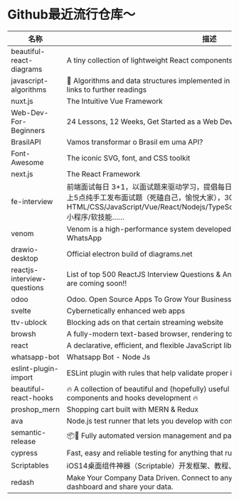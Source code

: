 # Github最近流行仓库～

| 名称  | 描述  | 作者  | star量 | 地址  |
| --- | --- | --- | ----- | --- |
| beautiful-react-diagrams | A tiny collection of lightweight React components for building diagrams with ease 💎 | Fbeautifulinteractions | 1,479 | https://github.com/beautifulinteractions/beautiful-react-diagrams
javascript-algorithms | 📝 Algorithms and data structures implemented in JavaScript with explanations and links to further readings | Ftrekhleb | 86,126 | https://github.com/trekhleb/javascript-algorithms
nuxt.js | The Intuitive Vue Framework | Fnuxt | 31,533 | https://github.com/nuxt/nuxt.js
Web-Dev-For-Beginners | 24 Lessons, 12 Weeks, Get Started as a Web Developer | Fmicrosoft | 5,206 | https://github.com/microsoft/Web-Dev-For-Beginners
BrasilAPI | Vamos transformar o Brasil em uma API? | FBrasilAPI | 2,601 | https://github.com/BrasilAPI/BrasilAPI
Font-Awesome | The iconic SVG, font, and CSS toolkit | FFortAwesome | 64,470 | https://github.com/FortAwesome/Font-Awesome
next.js | The React Framework | Fvercel | 57,230 | https://github.com/vercel/next.js
fe-interview | 前端面试每日 3+1，以面试题来驱动学习，提倡每日学习与思考，每天进步一点！每天早上5点纯手工发布面试题（死磕自己，愉悦大家），3000+道前端面试题全面覆盖，HTML/CSS/JavaScript/Vue/React/Nodejs/TypeScript/ECMAScritpt/Webpack/Jquery/小程序/软技能…… | Fhaizlin | 14,526 | https://github.com/haizlin/fe-interview
venom | Venom is a high-performance system developed with JavaScript to create a bot for WhatsApp | Forkestral | 839 | https://github.com/orkestral/venom
drawio-desktop | Official electron build of diagrams.net | Fjgraph | 12,789 | https://github.com/jgraph/drawio-desktop
reactjs-interview-questions | List of top 500 ReactJS Interview Questions & Answers....Coding exercise questions are coming soon!! | Fsudheerj | 8,772 | https://github.com/sudheerj/reactjs-interview-questions
odoo | Odoo. Open Source Apps To Grow Your Business. | Fodoo | 19,455 | https://github.com/odoo/odoo
svelte | Cybernetically enhanced web apps | Fsveltejs | 39,504 | https://github.com/sveltejs/svelte
ttv-ublock | Blocking ads on that certain streaming website | Fodensc | 593 | https://github.com/odensc/ttv-ublock
browsh | A fully-modern text-based browser, rendering to TTY and browsers | Fbrowsh-org | 12,560 | https://github.com/browsh-org/browsh
react | A declarative, efficient, and flexible JavaScript library for building user interfaces. | Ffacebook | 159,294 | https://github.com/facebook/react
whatsapp-bot | Whatsapp Bot - Node Js | FArugaZ | 96 | https://github.com/ArugaZ/whatsapp-bot
eslint-plugin-import | ESLint plugin with rules that help validate proper imports. | Fbenmosher | 2,883 | https://github.com/benmosher/eslint-plugin-import
beautiful-react-hooks | 🔥 A collection of beautiful and (hopefully) useful React hooks to speed-up your components and hooks development 🔥 | Fbeautifulinteractions | 3,796 | https://github.com/beautifulinteractions/beautiful-react-hooks
proshop_mern | Shopping cart built with MERN & Redux | Fbradtraversy | 608 | https://github.com/bradtraversy/proshop_mern
ava | Node.js test runner that lets you develop with confidence 🚀 | Favajs | 18,460 | https://github.com/avajs/ava
semantic-release | 📦🚀 Fully automated version management and package publishing | Fsemantic-release | 11,177 | https://github.com/semantic-release/semantic-release
cypress | Fast, easy and reliable testing for anything that runs in a browser. | Fcypress-io | 24,570 | https://github.com/cypress-io/cypress
Scriptables | iOS14桌面组件神器（Scriptable）开发框架、教程、精美脚本分享 | Fim3x | 884 | https://github.com/im3x/Scriptables
redash | Make Your Company Data Driven. Connect to any data source, easily visualize, dashboard and share your data. | Fgetredash | 17,649 | https://github.com/getredash/redash |
